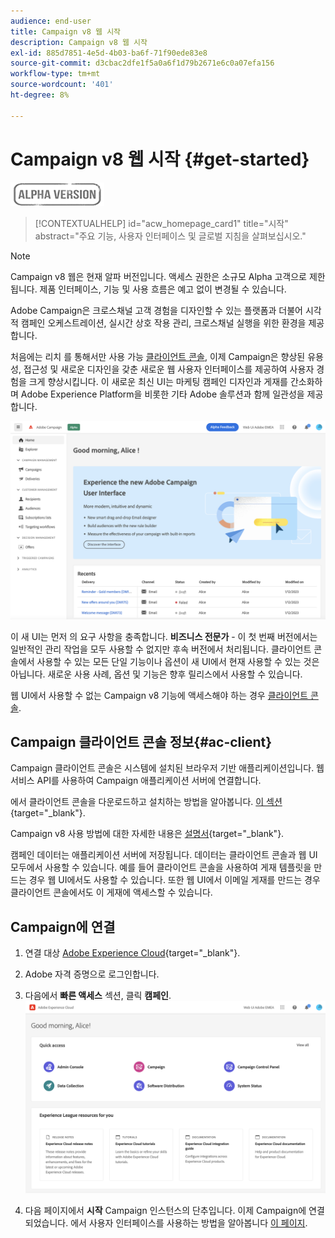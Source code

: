 ```yaml
---
audience: end-user
title: Campaign v8 웹 시작
description: Campaign v8 웹 시작
exl-id: 885d7851-4e5d-4b03-ba6f-71f90ede83e8
source-git-commit: d3cbac2dfe1f5a0a6f1d79b2671e6c0a07efa156
workflow-type: tm+mt
source-wordcount: '401'
ht-degree: 8%

---
```


# Campaign v8 웹 시작 {#get-started}

![](../assets/do-not-localize/badge.png)

<!--
V8 web overview
context, scope (targets cross-channel practitioners), limitations
only existing customers
-->
>[!CONTEXTUALHELP]
>id="acw_homepage_card1"
>title="시작"
>abstract="주요 기능, 사용자 인터페이스 및 글로벌 지침을 살펴보십시오."

>[!NOTE]
>
>Campaign v8 웹은 현재 알파 버전입니다. 액세스 권한은 소규모 Alpha 고객으로 제한됩니다. 제품 인터페이스, 기능 및 사용 흐름은 예고 없이 변경될 수 있습니다.

Adobe Campaign은 크로스채널 고객 경험을 디자인할 수 있는 플랫폼과 더불어 시각적 캠페인 오케스트레이션, 실시간 상호 작용 관리, 크로스채널 실행을 위한 환경을 제공합니다.

처음에는 리치 를 통해서만 사용 가능 [클라이언트 콘솔](#ac-client), 이제 Campaign은 향상된 유용성, 접근성 및 새로운 디자인을 갖춘 새로운 웹 사용자 인터페이스를 제공하여 사용자 경험을 크게 향상시킵니다. 이 새로운 최신 UI는 마케팅 캠페인 디자인과 게재를 간소화하며 Adobe Experience Platform을 비롯한 기타 Adobe 솔루션과 함께 일관성을 제공합니다.


![](assets/home.png)

이 새 UI는 먼저 의 요구 사항을 충족합니다. **비즈니스 전문가** - 이 첫 번째 버전에서는 일반적인 관리 작업을 모두 사용할 수 없지만 후속 버전에서 처리됩니다. 클라이언트 콘솔에서 사용할 수 있는 모든 단일 기능이나 옵션이 새 UI에서 현재 사용할 수 있는 것은 아닙니다. 새로운 사용 사례, 옵션 및 기능은 향후 릴리스에서 사용할 수 있습니다.

웹 UI에서 사용할 수 없는 Campaign v8 기능에 액세스해야 하는 경우 [클라이언트 콘솔](#ac-client).

## Campaign 클라이언트 콘솔 정보{#ac-client}

Campaign 클라이언트 콘솔은 시스템에 설치된 브라우저 기반 애플리케이션입니다. 웹 서비스 API를 사용하여 Campaign 애플리케이션 서버에 연결합니다.

에서 클라이언트 콘솔을 다운로드하고 설치하는 방법을 알아봅니다. [이 섹션](https://experienceleague.adobe.com/docs/campaign/campaign-v8/new/connect.html){target="_blank"}.

Campaign v8 사용 방법에 대한 자세한 내용은 [설명서](https://experienceleague.adobe.com/docs/campaign/campaign-v8/campaign-home.html?lang=ko){target="_blank"}.

캠페인 데이터는 애플리케이션 서버에 저장됩니다. 데이터는 클라이언트 콘솔과 웹 UI 모두에서 사용할 수 있습니다. 예를 들어 클라이언트 콘솔을 사용하여 게재 템플릿을 만드는 경우 웹 UI에서도 사용할 수 있습니다. 또한 웹 UI에서 이메일 게재를 만드는 경우 클라이언트 콘솔에서도 이 게재에 액세스할 수 있습니다.

## Campaign에 연결


1. 연결 대상 [Adobe Experience Cloud](http://experience.adobe.com){target="_blank"}.
1. Adobe 자격 증명으로 로그인합니다.
1. 다음에서 **빠른 액세스** 섹션, 클릭 **캠페인**.
   ![](assets/connect.png)

1. 다음 페이지에서 **시작** Campaign 인스턴스의 단추입니다.
이제 Campaign에 연결되었습니다. 에서 사용자 인터페이스를 사용하는 방법을 알아봅니다 [이 페이지](user-interface.md).

<!--
-> experience cloud home: "Campaign" -> home campaign v8
-> or Campaign v8 web if direct URL
-->

